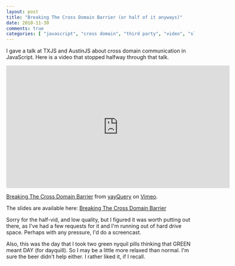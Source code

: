 ```yaml
---
layout: post
title: "Breaking The Cross Domain Barrier (or half of it anyways)"
date: 2010-11-30
comments: true
categories: [ "javascript", "cross domain", "third party", "video", "slides" ]
---
```


I gave a talk at TXJS and AustinJS about cross domain communication in JavaScript. Here is a video that stopped halfway through that talk.

<iframe src="https://player.vimeo.com/video/17342024?title=0&amp;byline=0&amp;portrait=0&amp;color=0" width="599" height="329" frameborder="0"></iframe><p><a href="https://vimeo.com/17342024">Breaking The Cross Domain Barrier</a> from <a href="https://vimeo.com/yayquery">yayQuery</a> on <a href="https://vimeo.com">Vimeo</a>.</p>

The slides are available here: [Breaking The Cross Domain Barrier](http://www.slideshare.net/SlexAxton/breaking-the-cross-domain-barrier)

Sorry for the half-vid, and low quality, but I figured it was worth putting out there, as I've had a few requests for it and I'm running out of hard drive space. Perhaps with any pressure, I'd do a screencast.

Also, this was the day that I took two green nyquil pills thinking that GREEN meant DAY (for dayquill). So I may be a little more relaxed than normal. I'm sure the beer didn't help either. I rather liked it, if I recall.
